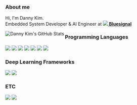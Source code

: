 ### About me

<!--
**dh031200/dh031200** is a ✨ _special_ ✨ repository because its `README.md` (this file) appears on your GitHub profile.

Here are some ideas to get you started:

- 🔭 I’m currently working on Bluesignal
- 🌱 I’m currently learning ...
- 👯 I’m looking to collaborate on ...
- 🤔 I’m looking for help with ...
- 💬 Ask me about ...
- 📫 How to reach me: ...
- 😄 Pronouns: ...
- ⚡ Fun fact: ...
-->
Hi, I'm Danny Kim.   
Embedded System Developer & AI Engineer at __<a href="https://bluesignal.ai/" target="_blank"><img src='https://bluesignal.ai/favicon.png'/> Bluesignal </a>__  

<a href="https://github.com/dh031200">
  <img align="left" src="https://github-readme-stats.vercel.app/api/top-langs/?username=dh031200&hide=c%2B%2B,c,html&title_color=adbac7&text_color=adbac7&icon_color=6aa6f8&bg_color=22272e" alt="Danny Kim's GitHub Stats" />
</a>

### Programming Languages
<div>
  <img src="https://img.shields.io/badge/Python-3776AB?style=flat-square&logo=Python&logoColor=white" /> 
  <img src="https://img.shields.io/badge/C-A8B9CC?style=flat-square&logo=C&logoColor=white" />
  <img src="https://img.shields.io/badge/C++-00599C?style=flat-square&logo=Cplusplus&logoColor=white" />
  <img src="https://img.shields.io/badge/Java-007396?style=flat-square&logo=Java&logoColor=white" />
  <img src="https://img.shields.io/badge/Kotlin-7F52FF?style=flat-square&logo=Kotlin&logoColor=white" />
  <img src="https://img.shields.io/badge/Rust-000000?style=flat-square&logo=Rust&logoColor=white" />
  <img src="https://img.shields.io/badge/Dart-0175C2?style=flat-square&logo=Dart&logoColor=white" />
</div>  

### Deep Learning Frameworks  
<div>  
  <img src="https://img.shields.io/badge/PyTorch-EE4C2C?style=flat-square&logo=PyTorch&logoColor=white" />
  <img src="https://img.shields.io/badge/Keras-D00000?style=flat-square&logo=Keras&logoColor=white"/>  
</div>  

### ETC
<div>
  <img src="https://img.shields.io/badge/Docker-2496ED?style=flat-square&logo=Docker&logoColor=white" />
  <img src="http://mazassumnida.wtf/api/mini/generate_badge?boj=dh031200" />
</div>
